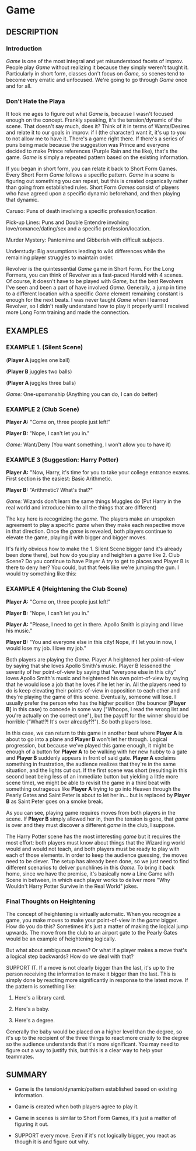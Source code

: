 ﻿# Game

## DESCRIPTION

### Introduction

_Game_ is one of the most integral and yet misunderstood facets of improv. People play _Game_ without realizing it because they simply weren't taught it. Particularly in short form, classes don't focus on _Game,_ so scenes tend to become very erratic and unfocused. We're going to go through _Game_ once and for all.

### Don't Hate the Playa

It took me ages to figure out what _Game_ is, because I wasn't focused enough on the concept. Frankly speaking, it's the tension/dynamic of the scene. That doesn't say much, does it? Think of it in terms of Wants/Desires and relate it to our goals in improv: if I (the character) want it, it's up to you to not allow me to have it. There's a game right there. If there's a series of puns being made because the suggestion was Prince and everyone decided to make Prince references (Purple Rain and the like), that's the game. _Game_ is simply a repeated pattern based on the existing information.

If you began in short form, you can relate it back to Short Form Games. Every Short Form _Game_ follows a specific pattern. _Game_ in a scene is figuring out something you can repeat, but this is created organically rather than going from established rules. Short Form _Games_ consist of players who have agreed upon a specific dynamic beforehand, and then playing that dynamic.

Caruso: Puns of death involving a specific profession/location.

Pick-up Lines: Puns and Double Entendre involving love/romance/dating/sex and a specific profession/location.

Murder Mystery: Pantomime and Gibberish with difficult subjects.

Understudy: Big assumptions leading to wild differences while the remaining player struggles to maintain order.

Revolver is the quintessential _Game_ game in Short Form. For the Long Formers, you can think of Revolver as a fast-paced Harold with 4 scenes. Of course, it doesn't have to be played with _Game,_ but the best Revolvers I've seen and been a part of have involved _Game._ Generally, a jump in time to a different location with a specific _Game_ element remaining constant is enough for the next beats. I was never taught _Game_ when I learned Revolver, so I didn't really understand how to play it properly until I received more Long Form training and made the connection.

## EXAMPLES

### EXAMPLE 1. (Silent Scene)

(**Player A** juggles one ball) 

(**Player B** juggles two balls) 

(**Player A** juggles three balls)

_Game:_ One-upsmanship (Anything you can do, I can do better)

### EXAMPLE 2 (Club Scene)

**Player A:** "Come on, three people just left!"

**Player B:** "Nope, I can't let you in."

_Game:_ Want/Deny (You want something, I won't allow you to have it)

### EXAMPLE 3 (Suggestion: Harry Potter)

**Player A:** "Now, Harry, it's time for you to take your college entrance exams. First section is the easiest: Basic Arithmetic.

**Player B:** "Arithmetic? What's that?"

_Game:_ Wizards don't learn the same things Muggles do (Put Harry in the real world and introduce him to all the things that are different)

The key here is recognizing the _game._ The players make an unspoken agreement to play a specific _game_ when they make each respective move in that direction. Once the _game_ is revealed, both players continue to elevate the game, playing it with bigger and bigger moves. 

It's fairly obvious how to make the 1. Silent Scene bigger (and it's already been done there), but how do you play and heighten a _game_ like 2. Club Scene? Do you continue to have Player A try to get to places and Player B is there to deny her? You could, but that feels like we're jumping the gun. I would try something like this:

### EXAMPLE 4 (Heightening the Club Scene)

**Player A:** "Come on, three people just left!"

**Player B:** "Nope, I can't let you in."

**Player A:** "Please, I need to get in there. Apollo Smith is playing and I love his music."

**Player B:** "You and everyone else in this city! Nope, if I let you in now, I would lose my job. I love my job."

Both players are playing the _Game._ Player A heightened her point-of-view by saying that she loves Apollo Smith's music. Player B lessened the severity of her point-of-view by saying that "everyone else in this city" loves Apollo Smith's music and heightened his own point-of-view by saying that he would lose a job that he loves if he let her in. All the players need to do is keep elevating their points-of-view in opposition to each other and they're playing the game of this scene. Eventually, someone will lose. I usually prefer the person who has the higher position (the bouncer [**Player B**] in this case) to concede in some way ("Whoops, I read the wrong list and you're actually on the correct one"), but the payoff for the winner should be horrible ("What!?! It's over already!?!"). So both players lose. 

In this case, we can return to this game in another beat where **Player A** is about to go into a plane and **Player B** won't let her through. Logical progression, but because we've played this game enough, it might be enough of a button for **Player A** to be walking with her new hubby to a gate and **Player B** suddenly appears in front of said gate. **Player A** exclaims something in frustration, the audience realizes that they're in the same situation, and the lights cut out. If the first scene was short (resulting in this second beat being less of an immediate button but yielding a little more scene time), we might be able to revisit the game in a third beat with something outrageous like **Player A** trying to go into Heaven through the Pearly Gates and Saint Peter is about to let her in... but is replaced by **Player B** as Saint Peter goes on a smoke break.

As you can see, playing game requires moves from both players in the scene. If **Player B** simply allowed her in, then the tension is gone, that _game_ is over and they must discover a different _game_ in the club, I suppose.

The Harry Potter scene has the most interesting _game_ but it requires the most effort: both players must know about things that the Wizarding world would and would not teach, and both players must be ready to play with each of those elements. In order to keep the audience guessing, the moves need to be clever. The setup has already been done, so we just need to find different scenarios to deliver punchlines in this _Game._ To bring it back home, since we have the premise, it's basically now a Line Game with Scene in between, in which each player works to deliver more "Why Wouldn't Harry Potter Survive in the Real World" jokes.

### Final Thoughts on Heightening

The concept of heightening is virtually automatic. When you recognize a game, you make moves to make your point-of-view in the _game_ bigger. How do you do this? Sometimes it's just a matter of making the logical jump upwards. The move from the club to an airport gate to the Pearly Gates would be an example of heightening logically. 

But what about ambiguous moves? Or what if a player makes a move that's a logical step backwards? How do we deal with that?

SUPPORT IT. If a move is not clearly bigger than the last, it's up to the person receiving the information to make it bigger than the last. This is simply done by reacting more significantly in response to the latest move. If the pattern is something like:

1. Here's a library card.

2. Here's a baby.

3. Here's a degree.

Generally the baby would be placed on a higher level than the degree, so it's up to the recipient of the three things to react more crazily to the degree so the audience understands that it's more significant. You may need to figure out a way to justify this, but this is a clear way to help your teammates.

## SUMMARY

- Game is the tension/dynamic/pattern established based on existing information.

- Game is created when both players agree to play it.

- Game in scenes is similar to Short Form Games, it's just a matter of figuring it out.

- SUPPORT every move. Even if it's not logically bigger, you react as though it is and figure out why.
